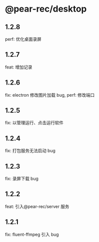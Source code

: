 # @pear-rec/desktop

## 1.2.8

perf: 优化桌面录屏

## 1.2.7

feat: 增加记录

## 1.2.6

fix: electron 修改图片加载 bug, perf: 修改端口

## 1.2.5

fix: 以管理运行、点击运行软件

## 1.2.4

fix: 打包服务无法启动 bug

## 1.2.3

fix: 录屏下载 bug

## 1.2.2

feat: 引入@pear-rec/server 服务

## 1.2.1

fix: fluent-ffmpeg 引入 bug
